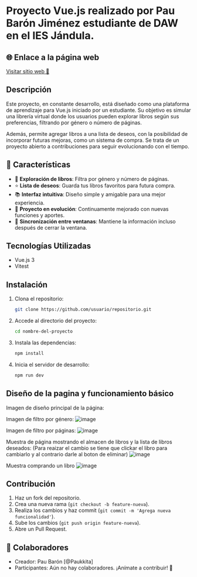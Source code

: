 # Proyecto Vue.js realizado por Pau Barón Jiménez estudiante de DAW en el IES Jándula.
## 🌐 Enlace a la página web  
<a href="https://steady-taiyaki-7b265f.netlify.app" target="_blank">Visitar sitio web 🚀</a>

## Descripción
Este proyecto, en constante desarrollo, está diseñado como una plataforma de aprendizaje para Vue.js iniciado por un estudiante. Su objetivo es simular una librería virtual donde los usuarios pueden explorar libros según sus preferencias, filtrando por género o número de páginas.

Además, permite agregar libros a una lista de deseos, con la posibilidad de incorporar futuras mejoras, como un sistema de compra. Se trata de un proyecto abierto a contribuciones para seguir evolucionando con el tiempo.

## 🌟 Características  

- 📖 **Exploración de libros**: Filtra por género y número de páginas.  
- ⭐ **Lista de deseos**: Guarda tus libros favoritos para futura compra.  
- 📚 **Interfaz intuitiva**: Diseño simple y amigable para una mejor experiencia.  
- 🚀 **Proyecto en evolución**: Continuamente mejorado con nuevas funciones y aportes.  
- 🔄 **Sincronización entre ventanas**: Mantiene la información incluso después de cerrar la ventana.  

## Tecnologías Utilizadas
- Vue.js 3
- Vitest

## Instalación
1. Clona el repositorio:
   ```sh
   git clone https://github.com/usuario/repositorio.git
   ```
2. Accede al directorio del proyecto:
   ```sh
   cd nombre-del-proyecto
   ```
3. Instala las dependencias:
   ```sh
   npm install
   ```
4. Inicia el servidor de desarrollo:
   ```sh
   npm run dev
   ```

## Diseño de la pagina y funcionamiento básico
Imagen de diseño principal de la página:


Imagen de filtro por género:
![image](https://github.com/user-attachments/assets/4e79df8b-eb93-4779-8acc-7ed5ed0aa268)


Imagen de filtro por páginas:
![image](https://github.com/user-attachments/assets/191074db-fb89-4c42-89d1-6e065ea364b2)


Muestra de página mostrando el almacen de libros y la lista de libros deseados: (Para reaizar el cambio se tiene que clickar el libro para cambiarlo y al contrario darle al boton de eliminar)
![image](https://github.com/user-attachments/assets/9c8271e6-e5af-46e9-a774-d1bda757a880)


Muestra comprando un libro
![image](https://github.com/user-attachments/assets/4a53ad2f-28b2-4611-89d0-71d3d6d8a067)


## Contribución
1. Haz un fork del repositorio.
2. Crea una nueva rama (`git checkout -b feature-nueva`).
3. Realiza los cambios y haz commit (`git commit -m 'Agrega nueva funcionalidad'`).
4. Sube los cambios (`git push origin feature-nueva`).
5. Abre un Pull Request.


## 👥 Colaboradores
- Creador: Pau Barón [@Paukkita]
- Participantes: Aún no hay colaboradores. ¡Anímate a contribuir! 🚀

